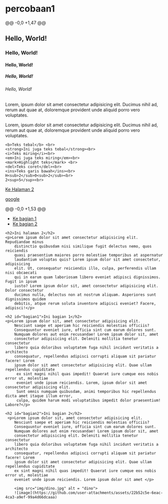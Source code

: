 # percobaan1
@@ -0,0 +1,47 @@
<!DOCTYPE html>
<html lang="en">
<head>
    <meta charset="UTF-8">
    <meta name="viewport" content="width=device-width, initial-scale=1.0">
    <title>Percobaan 1</title>
</head>
<body>
    <!--Kode dibawah ini untuk membuat heading-->
    <h2>Hello, World!</h2>
    <h3>Hello, World!</h3>
    <h4>Hello, World!</h4>
    <h5>Hello, World!</h5>
    <h6>Hello, World!</h6>

   <!--Komen ini mengomentari blok kode-->
   <p>Lorem, ipsum dolor sit amet consectetur adipisicing elit. Ducimus nihil ad, 
        rerum aut quae at, doloremque provident unde aliquid porro vero voluptates.</p>
   <!--Kode dibawah ini mematikan blok-->
   <p>Lorem, ipsum dolor sit amet consectetur adipisicing elit. Ducimus nihil ad, 
    rerum aut quae at, doloremque provident unde aliquid porro vero voluptates.</p>
    
    <b>Teks tebal</b> <br>
    <strong>Ini juga teks tebal</strong><br>
    <i>Teks miring</i><br>
    <em>Ini juga teks miring</em><br>
    <mark>Highlight teks</mark> <br>
    <del>Teks coret</del><br>
    <ins>Teks garis bawah</ins><br>
    H<sub>2</sub>0<sub>2</sub><br>
    2<sup>5</sup><br>

   <a href="halaman2.html">Ke Halaman 2</a>

   <a href="https://www.google.com" target="_blank">google</a>

   <!--<a href="halaman2.html">Ke Halaman 2</a>

  <a href="https://www.google.com/" target="_blank">Google</a>-->

   <!-- <img src="kupu.jpg" alt="HTML"> -->

@@ -0,0 +1,53 @@
<!DOCTYPE html>
<html lang="en">
<head>
    <meta charset="UTF-8">
    <meta name="viewport" content="width=device-width, initial-scale=1.0">
    <title>Halaman 2</title>
</head>
<body>
    <ul>
        <li><a href="#bagian1">Ke bagian 1</a></li>
        <li><a href="#bagian2">Ke bagian 2</a></li>
    </ul>

    <h2>Ini halaman 2</h2>
    <p>Lorem ipsum dolor sit amet consectetur adipisicing elit. Repudiandae minus 
        distinctio quibusdam nisi similique fugit delectus nemo, quos reiciendis 
        quasi praesentium maiores porro molestiae temporibus at aspernatur 
        laudantium voluptas quis? Lorem ipsum dolor sit amet consectetur, adipisicing 
        elit. Ut, consequatur reiciendis illo, culpa, perferendis ullam nisi obcaecati
        qui in earum quam laboriosam libero eveniet adipisci dignissimos. Fugit in ipsum
        iusto? Lorem ipsum dolor sit, amet consectetur adipisicing elit. Dolor consectetur
        ducimus nulla, delectus non at nostrum aliquam. Asperiores sunt dignissimos quidem 
        debitis, atque rerum soluta inventore adipisci eveniet? Facere, adipisci!</p>

    <h2 id="bagian1">Ini bagian 1</h2>    
    <p>Lorem ipsum dolor sit, amet consectetur adipisicing elit. 
        Nesciunt saepe et aperiam hic reiciendis molestias officiis?
        Consequuntur eveniet iure, officia sint cum earum dolores sunt. 
        Numquam dolores aut enim recusandae! Lorem ipsum dolor sit, amet 
        consectetur adipisicing elit. Deleniti mollitia tenetur consectetur 
        libero quia doloribus voluptatem fuga nihil incidunt veritatis a architecto 
        consequatur, repellendus adipisci corrupti aliquam sit pariatur facere! Lorem 
        ipsum dolor sit amet consectetur adipisicing elit. Quae ullam repellendus cupiditate
         ex sint magni nihil quas impedit! Quaerat iure cumque eos nobis error ut, molestiae 
         eveniet unde ipsum reiciendis. Lorem, ipsum dolor sit amet consectetur adipisicing elit. 
         Sunt omnis numquam quibusdam, animi temporibus hic repellendus dicta amet itaque illum error, 
         culpa, quidem harum modi voluptatibus impedit dolor praesentium! Labore?</p>
    
    <h2 id="bagian2">Ini bagian 2</h2>    
     <p>Lorem ipsum dolor sit, amet consectetur adipisicing elit. 
        Nesciunt saepe et aperiam hic reiciendis molestias officiis?
        Consequuntur eveniet iure, officia sint cum earum dolores sunt. 
        Numquam dolores aut enim recusandae! Lorem ipsum dolor sit, amet 
        consectetur adipisicing elit. Deleniti mollitia tenetur consectetur 
        libero quia doloribus voluptatem fuga nihil incidunt veritatis a architecto 
        consequatur, repellendus adipisci corrupti aliquam sit pariatur facere! Lorem 
        ipsum dolor sit amet consectetur adipisicing elit. Quae ullam repellendus cupiditate
        ex sint magni nihil quas impedit! Quaerat iure cumque eos nobis error ut, molestiae 
        eveniet unde ipsum reiciendis. Lorem ipsum dolor sit amet </p>

        <img src="img/dino.jpg" alt = "dino">
        ![image](https://github.com/user-attachments/assets/22b52c5e-6eac-4ca3-a9ef-99a4d66dcaaa)

</body>
</html>

